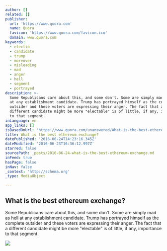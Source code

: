 ```yaml
---
author: []
related: []
publisher:
  url: 'https://www.quora.com'
  name: Quora
  favicon: 'https://www.quora.com/favicon.ico'
  domain: www.quora.com
keywords:
  - electio
  - candidate
  - trump
  - moreover
  - misleading
  - mad
  - anger
  - hell
  - segment
  - portrayed
description: >-
  Some Republicans care about this, and some don't. Some are simply mad as hell
  at any establishment candidate. Trump has portrayed himself as the complete
  outsider and these voters are expressing their anger. The fact that a
  different candidate might be more "electable" is of little, if any, importance
  to that segment.
inLanguage: en
app_links: []
isBasedOnUrl: 'https://www.quora.com/unanswered/What-is-the-best-ethereum-exchange'
title: What is the best ethereum exchange?
datePublished: '2016-06-24T14:23:16.345Z'
dateModified: '2016-06-23T16:36:12.997Z'
starred: false
sourcePath: _posts/2016-06-24-what-is-the-best-ethereum-exchange.md
inFeed: true
hasPage: false
inNav: false
_context: 'http://schema.org'
_type: MediaObject

---
```

<article style=""><h1>What is the best ethereum exchange?</h1><p>Some Republicans care about this, and some don't. Some are simply mad as hell at any establishment candidate. Trump has portrayed himself as the complete outsider and these voters are expressing their anger. The fact that a different candidate might be more "electable" is of little, if any, importance to that segment.</p><img src="https://qsf.ec.quoracdn.net/-images.new_grid.fb_share_default.pnge6dde9cfa6e03c43.png" /></article>